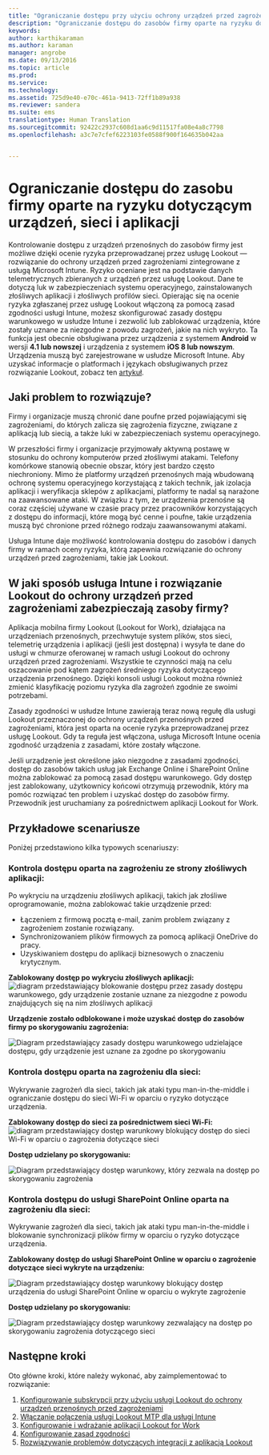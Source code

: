 ```yaml
---
title: "Ograniczanie dostępu przy użyciu ochrony urządzeń przed zagrożeniami | Microsoft Intune"
description: "Ograniczanie dostępu do zasobów firmy oparte na ryzyku dotyczącym urządzeń, sieci i aplikacji."
keywords: 
author: karthikaraman
ms.author: karaman
manager: angrobe
ms.date: 09/13/2016
ms.topic: article
ms.prod: 
ms.service: 
ms.technology: 
ms.assetid: 725d9e40-e70c-461a-9413-72ff1b89a938
ms.reviewer: sandera
ms.suite: ems
translationtype: Human Translation
ms.sourcegitcommit: 92422c2937c608d1aa6c9d11517fa08e4a8c7798
ms.openlocfilehash: a3c7e7cfef6223103fe0588f900f164635b042aa


---
```


# Ograniczanie dostępu do zasobu firmy oparte na ryzyku dotyczącym urządzeń, sieci i aplikacji
Kontrolowanie dostępu z urządzeń przenośnych do zasobów firmy jest możliwe dzięki ocenie ryzyka przeprowadzanej przez usługę Lookout — rozwiązanie do ochrony urządzeń przed zagrożeniami zintegrowane z usługą Microsoft Intune. Ryzyko oceniane jest na podstawie danych telemetrycznych zbieranych z urządzeń przez usługę Lookout. Dane te dotyczą luk w zabezpieczeniach systemu operacyjnego, zainstalowanych złośliwych aplikacji i złośliwych profilów sieci. Opierając się na ocenie ryzyka zgłaszanej przez usługę Lookout włączoną za pomocą zasad zgodności usługi Intune, możesz skonfigurować zasady dostępu warunkowego w usłudze Intune i zezwolić lub zablokować urządzenia, które zostały uznane za niezgodne z powodu zagrożeń, jakie na nich wykryto.  Ta funkcja jest obecnie obsługiwana przez urządzenia z systemem **Android** w wersji **4.1 lub nowszej** i urządzenia z systemem **iOS 8 lub nowszym**. Urządzenia muszą być zarejestrowane w usłudze Microsoft Intune.  Aby uzyskać informacje o platformach i językach obsługiwanych przez rozwiązanie Lookout, zobacz ten [artykuł](https://personal.support.lookout.com/hc/en-us/articles/114094140253).
## Jaki problem to rozwiązuje?
Firmy i organizacje muszą chronić dane poufne przed pojawiającymi się zagrożeniami, do których zalicza się zagrożenia fizyczne, związane z aplikacją lub siecią, a także luki w zabezpieczeniach systemu operacyjnego.

W przeszłości firmy i organizacje przyjmowały aktywną postawę w stosunku do ochrony komputerów przed złośliwymi atakami. Telefony komórkowe stanowią obecnie obszar, który jest bardzo często niechroniony. Mimo że platformy urządzeń przenośnych mają wbudowaną ochronę systemu operacyjnego korzystającą z takich technik, jak izolacja aplikacji i weryfikacja sklepów z aplikacjami, platformy te nadal są narażone na zaawansowane ataki. W związku z tym, że urządzenia przenośne są coraz częściej używane w czasie pracy przez pracowników korzystających z dostępu do informacji, które mogą być cenne i poufne, takie urządzenia muszą być chronione przed różnego rodzaju zaawansowanymi atakami.

Usługa Intune daje możliwość kontrolowania dostępu do zasobów i danych firmy w ramach oceny ryzyka, którą zapewnia rozwiązanie do ochrony urządzeń przed zagrożeniami, takie jak Lookout.

## W jaki sposób usługa Intune i rozwiązanie Lookout do ochrony urządzeń przed zagrożeniami zabezpieczają zasoby firmy?
Aplikacja mobilna firmy Lookout (Lookout for Work), działająca na urządzeniach przenośnych, przechwytuje system plików, stos sieci, telemetrię urządzenia i aplikacji (jeśli jest dostępna) i wysyła te dane do usługi w chmurze oferowanej w ramach usługi Lookout do ochrony urządzeń przed zagrożeniami. Wszystkie te czynności mają na celu oszacowanie pod kątem zagrożeń średniego ryzyka dotyczącego urządzenia przenośnego. Dzięki konsoli usługi Lookout można również zmienić klasyfikację poziomu ryzyka dla zagrożeń zgodnie ze swoimi potrzebami.  

Zasady zgodności w usłudze Intune zawierają teraz nową regułę dla usługi Lookout przeznaczonej do ochrony urządzeń przenośnych przed zagrożeniami, która jest oparta na ocenie ryzyka przeprowadzanej przez usługę Lookout. Gdy ta reguła jest włączona, usługa Microsoft Intune ocenia zgodność urządzenia z zasadami, które zostały włączone.

Jeśli urządzenie jest określone jako niezgodne z zasadami zgodności, dostęp do zasobów takich usług jak Exchange Online i SharePoint Online można zablokować za pomocą zasad dostępu warunkowego. Gdy dostęp jest zablokowany, użytkownicy końcowi otrzymują przewodnik, który ma pomóc rozwiązać ten problem i uzyskać dostęp do zasobów firmy. Przewodnik jest uruchamiany za pośrednictwem aplikacji Lookout for Work.

## Przykładowe scenariusze
Poniżej przedstawiono kilka typowych scenariuszy:
### Kontrola dostępu oparta na zagrożeniu ze strony złośliwych aplikacji:
Po wykryciu na urządzeniu złośliwych aplikacji, takich jak złośliwe oprogramowanie, można zablokować takie urządzenie przed:
* Łączeniem z firmową pocztą e-mail, zanim problem związany z zagrożeniem zostanie rozwiązany.
* Synchronizowaniem plików firmowych za pomocą aplikacji OneDrive do pracy.
* Uzyskiwaniem dostępu do aplikacji biznesowych o znaczeniu krytycznym.

**Zablokowany dostęp po wykryciu złośliwych aplikacji:**
![diagram przedstawiający blokowanie dostępu przez zasady dostępu warunkowego, gdy urządzenie zostanie uznane za niezgodne z powodu znajdujących się na nim złośliwych aplikacji](../media/mtp/malicious-apps-blocked.png)

**Urządzenie zostało odblokowane i może uzyskać dostęp do zasobów firmy po skorygowaniu zagrożenia:**

![Diagram przedstawiający zasady dostępu warunkowego udzielające dostępu, gdy urządzenie jest uznane za zgodne po skorygowaniu](../media/mtp/malicious-apps-unblocked.png)
### Kontrola dostępu oparta na zagrożeniu dla sieci:
Wykrywanie zagrożeń dla sieci, takich jak ataki typu man-in-the-middle i ograniczanie dostępu do sieci Wi-Fi w oparciu o ryzyko dotyczące urządzenia.

**Zablokowany dostęp do sieci za pośrednictwem sieci Wi-Fi:**
![diagram przedstawiający dostęp warunkowy blokujący dostęp do sieci Wi-Fi w oparciu o zagrożenia dotyczące sieci](../media/mtp/network-wifi-blocked.png)

**Dostęp udzielany po skorygowaniu:**

![Diagram przedstawiający dostęp warunkowy, który zezwala na dostęp po skorygowaniu zagrożenia](../media/mtp/network-wifi-unblocked.png)
### Kontrola dostępu do usługi SharePoint Online oparta na zagrożeniu dla sieci:

Wykrywanie zagrożeń dla sieci, takich jak ataki typu man-in-the-middle i blokowanie synchronizacji plików firmy w oparciu o ryzyko dotyczące urządzenia.

**Zablokowany dostęp do usługi SharePoint Online w oparciu o zagrożenie dotyczące sieci wykryte na urządzeniu:**

![Diagram przedstawiający dostęp warunkowy blokujący dostęp urządzenia do usługi SharePoint Online w oparciu o wykryte zagrożenie](../media/mtp/network-spo-blocked.png)


**Dostęp udzielany po skorygowaniu:**

![Diagram przedstawiający dostęp warunkowy zezwalający na dostęp po skorygowaniu zagrożenia dotyczącego sieci](../media/mtp/network-spo-unblocked.png)

## Następne kroki
Oto główne kroki, które należy wykonać, aby zaimplementować to rozwiązanie:
1.  [Konfigurowanie subskrypcji przy użyciu usługi Lookout do ochrony urządzeń przenośnych przed zagrożeniami](set-up-your-subscription-with-lookout-mtp.md)
2.  [Włączanie połączenia usługi Lookout MTP dla usługi Intune](enable-lookout-mtp-connection-in-intune.md)
3.  [Konfigurowanie i wdrażanie aplikacji Lookout for Work](configure-and-deploy-lookout-for-work-apps.md)
4.  [Konfigurowanie zasad zgodności](enable-device-threat-protection-rule-in-compliance-policy.md)
5.  [Rozwiązywanie problemów dotyczących integracji z aplikacją Lookout](http://docs.microsoft.com/en-us/intune/troubleshoot/troubleshooting-lookout-integration)



<!--HONumber=Oct16_HO2-->


